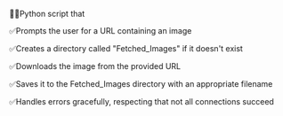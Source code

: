 👨‍💻Python script that 

✅Prompts the user for a URL containing an image

✅Creates a directory called "Fetched_Images" if it doesn't exist

✅Downloads the image from the provided URL

✅Saves it to the Fetched_Images directory with an appropriate filename

✅Handles errors gracefully, respecting that not all connections succeed
